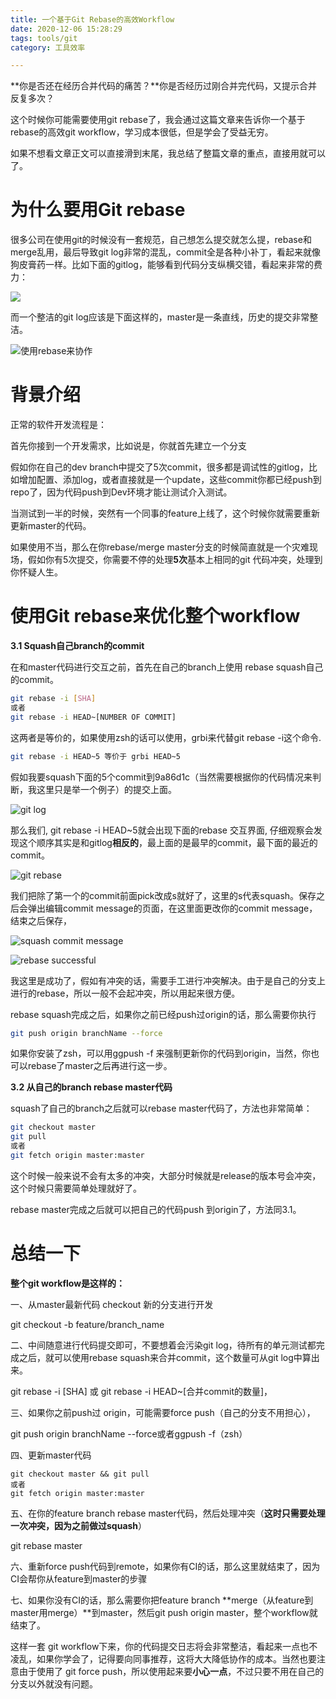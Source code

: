```yaml
---
title: 一个基于Git Rebase的高效Workflow
date: 2020-12-06 15:28:29
tags: tools/git
category: 工具效率

---
```


**你是否还在经历合并代码的痛苦？**你是否经历过刚合并完代码，又提示合并反复多次？

这个时候你可能需要使用git rebase了，我会通过这篇文章来告诉你一个基于rebase的高效git workflow，学习成本很低，但是学会了受益无穷。

如果不想看文章正文可以直接滑到末尾，我总结了整篇文章的重点，直接用就可以了。

# 为什么要用Git rebase

很多公司在使用git的时候没有一套规范，自己想怎么提交就怎么提，rebase和merge乱用，最后导致git log非常的混乱，commit全是各种小补丁，看起来就像狗皮膏药一样。比如下面的gitlog，能够看到代码分支纵横交错，看起来非常的费力：
<!-- more -->
![](https://cdn.jsdelivr.net/gh/zhaohongxuan/picgo@master/20210130160447.png)



而一个整洁的git log应该是下面这样的，master是一条直线，历史的提交非常整洁。

![使用rebase来协作](https://cdn.jsdelivr.net/gh/zhaohongxuan/picgo@master/20210130161152.png)




# 背景介绍

正常的软件开发流程是：

首先你接到一个开发需求，比如说是，你就首先建立一个分支

假如你在自己的dev branch中提交了5次commit，很多都是调试性的gitlog，比如增加配置、添加log，或者直接就是一个update，这些commit你都已经push到repo了，因为代码push到Dev环境才能让测试介入测试。

当测试到一半的时候，突然有一个同事的feature上线了，这个时候你就需要重新更新master的代码。

如果使用不当，那么在你rebase/merge master分支的时候简直就是一个灾难现场，假如你有5次提交，你需要不停的处理**5次**基本上相同的git 代码冲突，处理到你怀疑人生。

# 使用Git rebase来优化整个workflow

**3.1 Squash自己branch的commit**

在和master代码进行交互之前，首先在自己的branch上使用 rebase squash自己的commit。

```bash
git rebase -i [SHA] 
或者
git rebase -i HEAD~[NUMBER OF COMMIT]
```

这两者是等价的，如果使用zsh的话可以使用，grbi来代替git rebase -i这个命令.

```bash
git rebase -i HEAD~5 等价于 grbi HEAD~5
```

假如我要squash下面的5个commit到9a86d1c（当然需要根据你的代码情况来判断，我这里只是举一个例子）的提交上面。

![git log](https://cdn.jsdelivr.net/gh/zhaohongxuan/picgo@master/20210130160851.png)

那么我们, git rebase -i HEAD~5就会出现下面的rebase 交互界面, 仔细观察会发现这个顺序其实是和gitlog**相反的**，最上面的是最早的commit，最下面的最近的commit。

![git rebase](https://cdn.jsdelivr.net/gh/zhaohongxuan/picgo@master/20210130161014.png)



我们把除了第一个的commit前面pick改成s就好了，这里的s代表squash。保存之后会弹出编辑commit message的页面，在这里面更改你的commit message，结束之后保存，

![squash commit message](https://cdn.jsdelivr.net/gh/zhaohongxuan/picgo@master/20210130161338.png)

![rebase successful](https://cdn.jsdelivr.net/gh/zhaohongxuan/picgo@master/20210130161403.png)


我这里是成功了，假如有冲突的话，需要手工进行冲突解决。由于是自己的分支上进行的rebase，所以一般不会起冲突，所以用起来很方便。

rebase squash完成之后，如果你之前已经push过origin的话，那么需要你执行

```bash
git push origin branchName --force
```

如果你安装了zsh，可以用ggpush -f 来强制更新你的代码到origin，当然，你也可以rebase了master之后再进行这一步。

**3.2 从自己的branch rebase master代码**

squash了自己的branch之后就可以rebase master代码了，方法也非常简单：

```bash
git checkout master
git pull  
或者 
git fetch origin master:master
```

这个时候一般来说不会有太多的冲突，大部分时候就是release的版本号会冲突，这个时候只需要简单处理就好了。

rebase master完成之后就可以把自己的代码push 到origin了，方法同3.1。

# 总结一下

**整个git workflow是这样的：**

一、从master最新代码 checkout 新的分支进行开发

git checkout -b feature/branch_name

二、中间随意进行代码提交即可，不要想着会污染git log，待所有的单元测试都完成之后，就可以使用rebase squash来合并commit，这个数量可从git log中算出来。

git rebase -i [SHA] 或 git rebase -i HEAD~[合并commit的数量]，

三、如果你之前push过 origin，可能需要force push（自己的分支不用担心），

git push origin branchName --force或者ggpush -f（zsh）

四、更新master代码

```
git checkout master && git pull  
或者 
git fetch origin master:master
```

五、在你的feature branch rebase master代码，然后处理冲突（**这时只需要处理一次冲突，因为之前做过squash**）

git rebase master

六、重新force push代码到remote，如果你有CI的话，那么这里就结束了，因为CI会帮你从feature到master的步骤

七、如果你没有CI的话，那么需要你把feature branch **merge（从feature到master用merge）**到master，然后git push origin master，整个workflow就结束了。

这样一套 git workflow下来，你的代码提交日志将会非常整洁，看起来一点也不凌乱，如果你学会了，记得要向同事推荐，这将大大降低协作的成本。当然也要注意由于使用了 git force push，所以使用起来要**小心一点**，不过只要不用在自己的分支以外就没有问题。